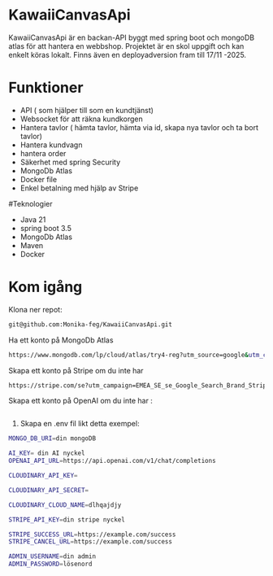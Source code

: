 # KawaiiCanvasApi

KawaiiCanvasApi är en backan-API byggt med spring boot och mongoDB atlas för att hantera en webbshop. Projektet är en skol uppgift och kan enkelt köras lokalt. Finns även en deployadversion fram till 17/11 -2025.

# Funktioner

* API ( som hjälper till som en kundtjänst)
* Websocket för att räkna kundkorgen
* Hantera tavlor ( hämta tavlor, hämta via id, skapa nya tavlor och ta bort tavlor)
* Hantera kundvagn
* hantera order
* Säkerhet med spring Security
* MongoDb Atlas
* Docker file
* Enkel betalning med hjälp av Stripe

#Teknologier

* Java 21
* spring boot 3.5
* MongoDb Atlas
* Maven
* Docker

# Kom igång

Klona ner repot:
```bash
git@github.com:Monika-feg/KawaiiCanvasApi.git
```
Ha ett konto på MongoDb Atlas
```bash
https://www.mongodb.com/lp/cloud/atlas/try4-reg?utm_source=google&utm_campaign=search_gs_pl_evergreen_atlas_core-high-int_retarget-brand_gic-null_ww-tier3_ps-all_desktop_eng_lead&utm_term=mongodb%20atlas&utm_medium=cpc_paid_search&utm_ad=e&utm_ad_campaign_id=22194044133&adgroup=174717509699&cq_cmp=22194044133&gad_source=1&gad_campaignid=22194044133&gbraid=0AAAAADQ1402kRW6Yw3xoGIxhal8VGBkwZ&gclid=CjwKCAjwu9fHBhAWEiwAzGRC_2mil2_KssVyBdCS039whgEHqBhUrmQND-FKFh9NutdyPoh9n0HR7xoCtycQAvD_BwE
```
Skapa ett konto på Stripe om du inte har
```bash
https://stripe.com/se?utm_campaign=EMEA_SE_se_Google_Search_Brand_Stripe_EXA-21013069848&utm_medium=cpc&utm_source=google&utm_content=707576416463&utm_term=stripe&utm_matchtype=e&utm_adposition=&utm_device=c&gad_source=1&gad_campaignid=21013069848&gbraid=0AAAAADKNRO4POEf805ShU3L0lET9qaVkn&gclid=CjwKCAjwu9fHBhAWEiwAzGRC_0G3OTBGGU_9OUYQhvvgnRTB3ghzRIEjkck6NDkTxUrZKjEO3pVGjRoC2U0QAvD_BwE
```

Skapa ett konto på OpenAI om du inte har :
```bash
```

1. Skapa en .env fil likt detta exempel:
```bash
MONGO_DB_URI=din mongoDB

AI_KEY= din AI nyckel
OPENAI_API_URL=https://api.openai.com/v1/chat/completions

CLOUDINARY_API_KEY=

CLOUDINARY_API_SECRET=

CLOUDINARY_CLOUD_NAME=dlhqajdjy

STRIPE_API_KEY=din stripe nyckel

STRIPE_SUCCESS_URL=https://example.com/success
STRIPE_CANCEL_URL=https://example.com/success

ADMIN_USERNAME=din admin
ADMIN_PASSWORD=lösenord
```


